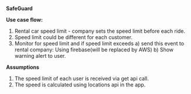****SafeGuard****

**Use case flow:**
1. Rental car speed limit - company sets the speed limit before each ride. 
2. Speed limit could be different for each customer.
3. Monitor for speed limit and if speed limit exceeds 
   a) send this event to rental company: Using firebase(will be replaced by AWS)
   b) Show warning alert to user.

**Assumptions**
1. The speed limit of each user is received via get api call.
2. The speed is calculated using locations api in the app.